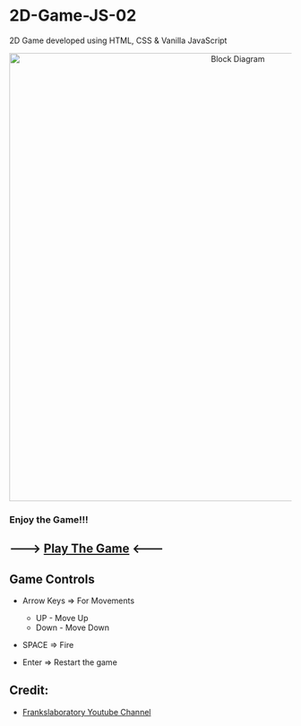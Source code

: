 # 2D-Game-JS-02

2D Game developed using HTML, CSS & Vanilla JavaScript

<p align="center">
  <img width="800" src="https://user-images.githubusercontent.com/87106402/185359563-cd4f82d7-068f-45e5-8b09-bbd49fd587c5.png" alt="Block Diagram">
</p>

### Enjoy the Game!!!

## ---> [Play The Game](https://hasithasuneth.github.io/2D-Game-JS-01/2DGameJS/index.html) <---

## Game Controls

- Arrow Keys => For Movements
  - UP - Move Up
  - Down - Move Down

- SPACE => Fire
- Enter => Restart the game


## Credit:
- [Frankslaboratory Youtube Channel](https://www.youtube.com/c/Frankslaboratory)
